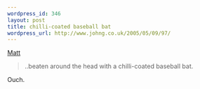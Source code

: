 ```yaml
--- 
wordpress_id: 346
layout: post
title: chilli-coated baseball bat
wordpress_url: http://www.johng.co.uk/2005/05/09/97/
---
```

<a target="_self" href="http://www.livejournal.com/users/msclark/54084.html">Matt</a>

> ..beaten around the head with a chilli-coated baseball bat.

Ouch.
